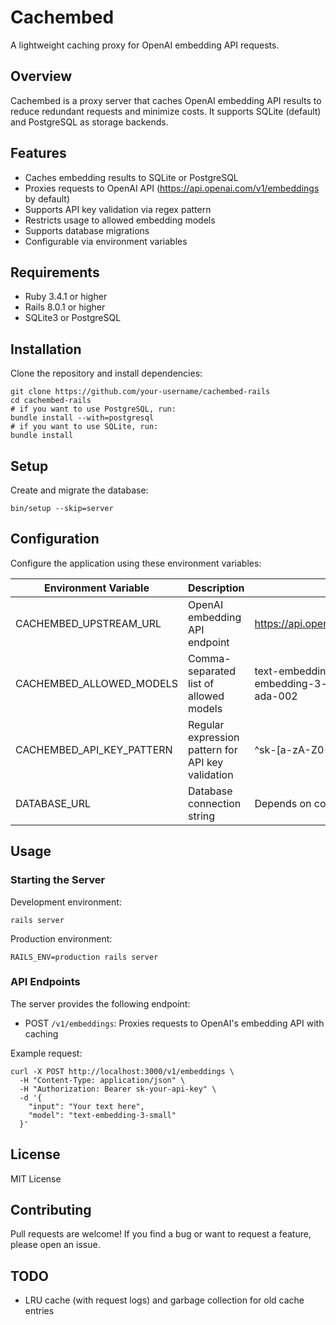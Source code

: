 # Cachembed

A lightweight caching proxy for OpenAI embedding API requests.

## Overview

Cachembed is a proxy server that caches OpenAI embedding API results to reduce redundant requests and minimize costs. It supports SQLite (default) and PostgreSQL as storage backends.

## Features

- Caches embedding results to SQLite or PostgreSQL
- Proxies requests to OpenAI API (https://api.openai.com/v1/embeddings by default)
- Supports API key validation via regex pattern
- Restricts usage to allowed embedding models
- Supports database migrations
- Configurable via environment variables

## Requirements

* Ruby 3.4.1 or higher
* Rails 8.0.1 or higher
* SQLite3 or PostgreSQL

## Installation

Clone the repository and install dependencies:

    git clone https://github.com/your-username/cachembed-rails
    cd cachembed-rails
    # if you want to use PostgreSQL, run:
    bundle install --with=postgresql
    # if you want to use SQLite, run:
    bundle install

## Setup

Create and migrate the database:

    bin/setup --skip=server

## Configuration

Configure the application using these environment variables:

| Environment Variable | Description | Default |
|---------------------|-------------|----------|
| CACHEMBED_UPSTREAM_URL | OpenAI embedding API endpoint | https://api.openai.com/v1/embeddings |
| CACHEMBED_ALLOWED_MODELS | Comma-separated list of allowed models | text-embedding-3-small,text-embedding-3-large,text-embedding-ada-002 |
| CACHEMBED_API_KEY_PATTERN | Regular expression pattern for API key validation | ^sk-[a-zA-Z0-9_-]+$ |
| DATABASE_URL | Database connection string | Depends on config/database.yml |

## Usage

### Starting the Server

Development environment:

    rails server

Production environment:

    RAILS_ENV=production rails server

### API Endpoints

The server provides the following endpoint:

- POST `/v1/embeddings`: Proxies requests to OpenAI's embedding API with caching

Example request:

    curl -X POST http://localhost:3000/v1/embeddings \
      -H "Content-Type: application/json" \
      -H "Authorization: Bearer sk-your-api-key" \
      -d '{
        "input": "Your text here",
        "model": "text-embedding-3-small"
      }'

## License

MIT License

## Contributing

Pull requests are welcome! If you find a bug or want to request a feature, please open an issue.

## TODO

- LRU cache (with request logs) and garbage collection for old cache entries
